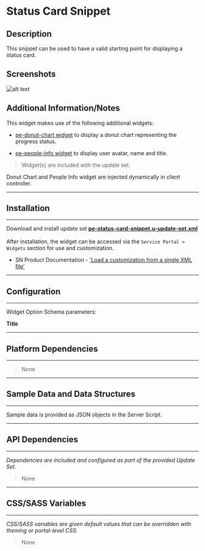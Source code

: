 # Status Card Snippet

## Description

This snippet can be used to have a valid starting point for displaying a status card.

## Screenshots
![alt text](../images/pe-status-card-snippet.png "Status Card Snippet")

## Additional Information/Notes

This widget makes use of the following additional widgets:
* [pe-donut-chart widget](https://github.com/platform-experience/serviceportal-widget-library/tree/master/pe-donut-chart) to display a donut chart representing the progress status.

* [pe-people-info widget](https://github.com/platform-experience/serviceportal-widget-library/tree/master/People%20Card/pe-people-info) to display user avatar, name and title.

> Widget(s) are included with the update set.

Donut Chart and People Info widget are injected dynamically in client controller.

---
## Installation
---
Download and install update set **[pe-status-card-snippet.u-update-set.xml](https://github.com/platform-experience/serviceportal-widget-library/blob/master/pe-status-card-snippet/pe-status-card-snippet.u-update-set.xml)** <br/><br/>
After installation, the widget can be accessed via the `Service Portal > Widgets` section for use and customization.<br/>
* SN Product Documentation - ['Load a customization from a single XML file'](https://docs.servicenow.com/bundle/istanbul-application-development/page/build/system-update-sets/task/t_LoadCustomizationsFromAnXMLFile.html)

---
## Configuration
---
Widget Option Schema parameters:

**Title**

---
## Platform Dependencies
---
> None
---
## Sample Data and Data Structures
---
Sample data is provided as JSON objects in the Server Script.

---
## API Dependencies
---
<i>Dependencies are included and configured as part of the provided Update Set.</i>
> None
---
## CSS/SASS Variables
---
_CSS/SASS variables are given default values that can be overridden with theming or portal-level CSS._
> None